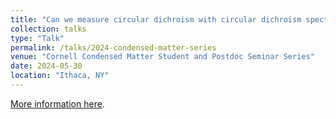 ```yaml
---
title: "Can we measure circular dichroism with circular dichroism spectrometers? Problems and solutions."
collection: talks
type: "Talk"
permalink: /talks/2024-condensed-matter-series
venue: "Cornell Condensed Matter Student and Postdoc Seminar Series"
date: 2024-05-30
location: "Ithaca, NY"
---
```


[More information here](https://events.cornell.edu/event/condensed-matter-student-seminar-series-8189).

